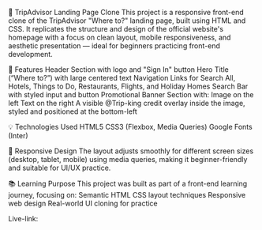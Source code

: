 🧳 TripAdvisor Landing Page Clone
This project is a responsive front-end clone of the TripAdvisor "Where to?" landing page, built using HTML and CSS. It replicates the structure and design of the official website's homepage with a focus on clean layout, mobile responsiveness, and aesthetic presentation — ideal for beginners practicing front-end development.

🚀 Features
Header Section with logo and "Sign In" button
Hero Title (“Where to?”) with large centered text
Navigation Links for Search All, Hotels, Things to Do, Restaurants, Flights, and Holiday Homes
Search Bar with styled input and button
Promotional Banner Section with:
Image on the left
Text on the right
A visible @Trip-king credit overlay inside the image, styled and positioned at the bottom-left

💡 Technologies Used
HTML5
CSS3 (Flexbox, Media Queries)
Google Fonts (Inter)

📱 Responsive Design
The layout adjusts smoothly for different screen sizes (desktop, tablet, mobile) using media queries, making it beginner-friendly and suitable for UI/UX practice.

📚 Learning Purpose
This project was built as part of a front-end learning journey, focusing on:
Semantic HTML
CSS layout techniques
Responsive web design
Real-world UI cloning for practice

Live-link: 
